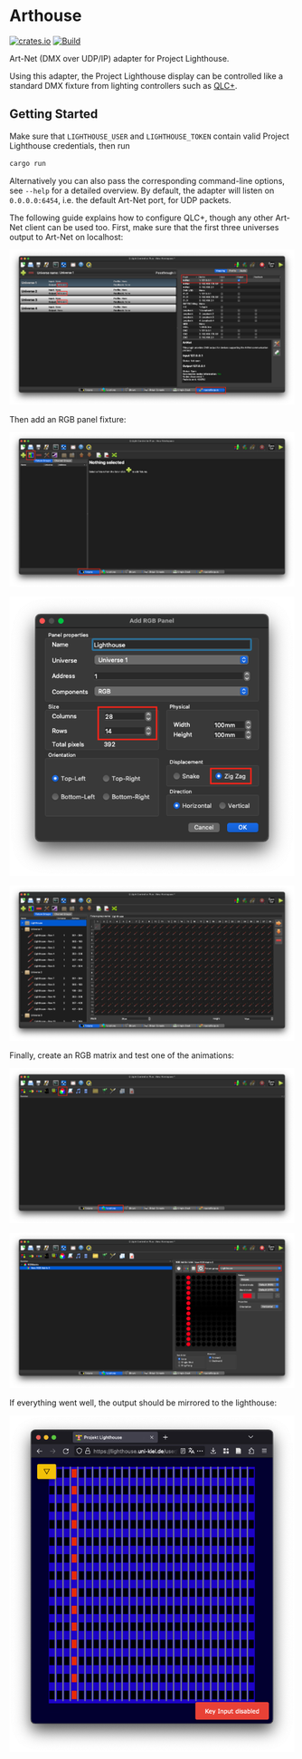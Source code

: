 # Arthouse

[![crates.io](https://img.shields.io/crates/v/arthouse)](https://crates.io/crates/arthouse)
[![Build](https://github.com/fwcd/arthouse/actions/workflows/build.yml/badge.svg)](https://github.com/fwcd/arthouse/actions/workflows/build.yml)

Art-Net (DMX over UDP/IP) adapter for Project Lighthouse.

Using this adapter, the Project Lighthouse display can be controlled like a standard DMX fixture from lighting controllers such as [QLC+](https://www.qlcplus.org/).

## Getting Started

Make sure that `LIGHTHOUSE_USER` and `LIGHTHOUSE_TOKEN` contain valid Project Lighthouse credentials, then run

```sh
cargo run
```

Alternatively you can also pass the corresponding command-line options, see `--help` for a detailed overview. By default, the adapter will listen on `0.0.0.0:6454`, i.e. the default Art-Net port, for UDP packets.

The following guide explains how to configure QLC+, though any other Art-Net client can be used too. First, make sure that the first three universes output to Art-Net on localhost:

![Input/Output](screenshots/getting-started/01-input-output.png)

Then add an RGB panel fixture:

![Fixtures](screenshots/getting-started/02-fixtures.png)

![Add RGB Panel](screenshots/getting-started/03-add-rgb-panel.png)

![Fixtures](screenshots/getting-started/04-fixtures.png)

Finally, create an RGB matrix and test one of the animations:

![Functions](screenshots/getting-started/05-functions.png)

![Functions](screenshots/getting-started/06-functions.png)

If everything went well, the output should be mirrored to the lighthouse:

![Lighthouse](screenshots/getting-started/07-lighthouse.png)
